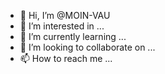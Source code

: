 - 👋 Hi, I’m @MOIN-VAU
- 👀 I’m interested in ...
- 🌱 I’m currently learning ...
- 💞️ I’m looking to collaborate on ...
- 📫 How to reach me ...

<!---
MOIN-VAU/MOIN-VAU is a ✨ special ✨ repository because its `README.md` (this file) appears on your GitHub profile.
You can click the Preview link to take a look at your changes.
--->

